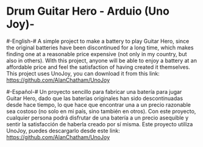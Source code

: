 # Drum Guitar Hero - Arduio (Uno Joy)-

#-English-#
A simple project to make a battery to play Guitar Hero, since the original batteries have been discontinued for a long time, which makes finding one at a reasonable price expensive (not only in my country, but also in others). With this project, anyone will be able to enjoy a battery at an affordable price and feel the satisfaction of having created it themselves.
This project uses UnoJoy, you can download it from this link: https://github.com/AlanChatham/UnoJoy

#-Español-#
Un proyecto sencillo para fabricar una batería para jugar Guitar Hero, dado que las baterías originales han sido descontinuadas desde hace tiempo, lo que hace que encontrar una a un precio razonable sea costoso (no solo en mi país, sino también en otros). Con este proyecto, cualquier persona podrá disfrutar de una batería a un precio asequible y sentir la satisfacción de haberla creado por sí misma.
Este proyecto utiliza UnoJoy, puedes descargarlo desde este link: https://github.com/AlanChatham/UnoJoy
